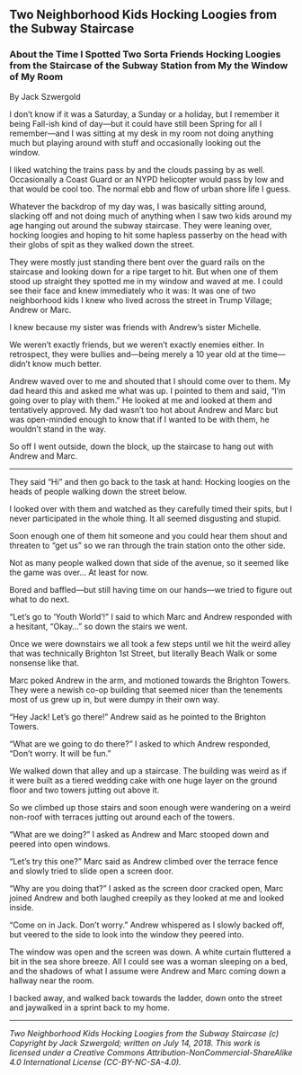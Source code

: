 ## Two Neighborhood Kids Hocking Loogies from the Subway Staircase
### About the Time I Spotted Two Sorta Friends Hocking Loogies from the Staircase of the Subway Station from My the Window of My Room 

By Jack Szwergold

I don’t know if it was a Saturday, a Sunday or a holiday, but I remember it being Fall-ish kind of day—but it could have still been Spring for all I remember—and I was sitting at my desk in my room not doing anything much but playing around with stuff and occasionally looking out the window.

I liked watching the trains pass by and the clouds passing by as well. Occasionally a Coast Guard or an NYPD helicopter would pass by low and that would be cool too. The normal ebb and flow of urban shore life I guess.

Whatever the backdrop of my day was, I was basically sitting around, slacking off and not doing much of anything when I saw two kids around my age hanging out around the subway staircase. They were leaning over, hocking loogies and hoping to hit some hapless passerby on the head with their globs of spit as they walked down the street.

They were mostly just standing there bent over the guard rails on the staircase and looking down for a ripe target to hit. But when one of them stood up straight they spotted me in my window and waved at me. I could see their face and knew immediately who it was: It was one of two neighborhood kids I knew who lived across the street in Trump Village; Andrew or Marc.

I knew because my sister was friends with Andrew’s sister Michelle.

We weren’t exactly friends, but we weren’t exactly enemies either. In retrospect, they were bullies and—being merely a 10 year old at the time—didn’t know much better.

Andrew waved over to me and shouted that I should come over to them. My dad heard this and asked me what was up. I pointed to them and said, “I’m going over to play with them.” He looked at me and looked at them and tentatively approved. My dad wasn’t too hot about Andrew and Marc but was open-minded enough to know that if I wanted to be with them, he wouldn’t stand in the way.

So off I went outside, down the block, up the staircase to hang out with Andrew and Marc.

***

They said “Hi” and then go back to the task at hand: Hocking loogies on the heads of people walking down the street below.

I looked over with them and watched as they carefully timed their spits, but I never participated in the whole thing. It all seemed disgusting and stupid.

Soon enough one of them hit someone and you could hear them shout and threaten to “get us” so we ran through the train station onto the other side.

Not as many people walked down that side of the avenue, so it seemed like the game was over… At least for now.

Bored and baffled—but still having time on our hands—we tried to figure out what to do next.

“Let’s go to ‘Youth World’!” I said to which Marc and Andrew responded with a hesitant, “Okay…” so down the stairs we went.

Once we were downstairs we all took a few steps until we hit the weird alley that was technically Brighton 1st Street, but literally Beach Walk or some nonsense like that.

Marc poked Andrew in the arm, and motioned towards the Brighton Towers. They were a newish co-op building that seemed nicer than the tenements most of us grew up in, but were dumpy in their own way.

“Hey Jack! Let’s go there!” Andrew said as he pointed to the Brighton Towers.

“What are we going to do there?” I asked to which Andrew responded, “Don’t worry. It will be fun.”

We walked down that alley and up a staircase. The building was weird as if it were built as a tiered wedding cake with one huge layer on the ground floor and two towers jutting out above it.

So we climbed up those stairs and soon enough were wandering on a weird non-roof with terraces jutting out around each of the towers.

“What are we doing?” I asked as Andrew and Marc stooped down and peered into open windows.

“Let’s try this one?” Marc said as Andrew climbed over the terrace fence and slowly tried to slide open a screen door.

“Why are you doing that?” I asked as the screen door cracked open, Marc joined Andrew and both laughed creepily as they looked at me and looked inside.

“Come on in Jack. Don’t worry.” Andrew whispered as I slowly backed off, but veered to the side to look into the window they peered into.

The window was open and the screen was down. A white curtain fluttered a bit in the sea shore breeze. All I could see was a woman sleeping on a bed, and the shadows of what I assume were Andrew and Marc coming down a hallway near the room.

I backed away, and walked back towards the ladder, down onto the street and jaywalked in a sprint back to my home.

***

*Two Neighborhood Kids Hocking Loogies from the Subway Staircase (c) Copyright by Jack Szwergold; written on July 14, 2018. This work is licensed under a Creative Commons Attribution-NonCommercial-ShareAlike 4.0 International License (CC-BY-NC-SA-4.0).*